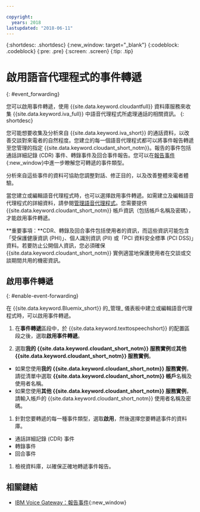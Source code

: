 ```yaml
---

copyright:
  years: 2018
lastupdated: "2018-06-11"
---
```


{:shortdesc: .shortdesc}
{:new_window: target="_blank"}
{:codeblock: .codeblock}
{:pre: .pre}
{:screen: .screen}
{:tip: .tip}


# 啟用語音代理程式的事件轉遞
{: #event_forwarding}

您可以啟用事件轉遞，使用 {{site.data.keyword.cloudantfull}} 資料庫服務來收集 {{site.data.keyword.iva_full}} 中語音代理程式所處理通話的相關資訊。
{: shortdesc}

您可能想要收集及分析來自 {{site.data.keyword.iva_short}} 的通話資料，以改善交談對來電者的自然程度。您建立的每一個語音代理程式都可以將事件報告轉遞至您管理的指定 {{site.data.keyword.cloudant_short_notm}}。報告的事件包括通話詳細記錄 (CDR) 事件、轉錄事件及回合事件報告。您可以在[報告事件](https://www.ibm.com/support/knowledgecenter/SS4U29/reporting.html){:new_window}中進一步瞭解您可轉遞的事件類型。

分析來自這些事件的資料可協助您調整對話、修正目的，以及改善整體來電者體驗。

當您建立或編輯語音代理程式時，也可以選擇啟用事件轉遞。如需建立及編輯語音代理程式的詳細資料，請參閱[管理語音代理程式](managing.html)。您需要提供 {{site.data.keyword.cloudant_short_notm}} 帳戶資訊（包括帳戶名稱及密碼），才能啟用事件轉遞。

**重要事項：**CDR、轉錄及回合事件包括使用者的資訊，而這些資訊可能包含「受保護健康資訊 (PHI)」、個人識別資訊 (PII) 或「PCI 資料安全標準 (PCI DSS)」資料。若要防止公開個人資訊，您必須確保 {{site.data.keyword.cloudant_short_notm}} 實例適當地保護使用者在交談或交談期間共用的機密資訊。


## 啟用事件轉遞
{: #enable-event-forwarding}

在 {{site.data.keyword.Bluemix_short}} 的_管理_ 儀表板中建立或編輯語音代理程式時，可以啟用事件轉遞。

1. 在**事件轉遞**區段中，於 {{site.data.keyword.texttospeechshort}} 的配置區段之後，選取**啟用事件轉遞**。

1. 選取**我的 {{site.data.keyword.cloudant_short_notm}} 服務實例**或**其他 {{site.data.keyword.cloudant_short_notm}} 服務實例**。
  * 如果您使用**我的 {{site.data.keyword.cloudant_short_notm}} 服務實例**，請從清單中選取 **{{site.data.keyword.cloudant_short_notm}} 帳戶**名稱及使用者名稱。
  * 如果您使用**其他 {{site.data.keyword.cloudant_short_notm}} 服務實例**，請輸入帳戶的 {{site.data.keyword.cloudant_short_notm}} 使用者名稱及密碼。

1. 針對您要轉遞的每一種事件類型，選取**啟用**，然後選擇您要轉遞事件的資料庫。
  * 通話詳細記錄 (CDR) 事件
  * 轉錄事件
  * 回合事件

1. 檢視資料庫，以確保正確地轉遞事件報告。

## 相關鏈結
* [IBM Voice Gateway：報告事件](https://www.ibm.com/support/knowledgecenter/SS4U29/reporting.html){:new_window}
